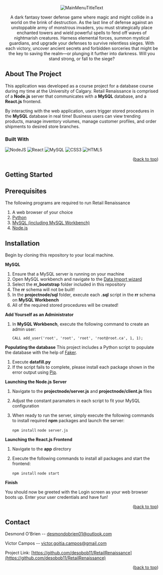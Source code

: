 
<a id="readme-top"></a>





<br />
<div align="center">
  <a href="https://github.com/NickSavino/SiegeAndSorcery">
  </a>
  

![MainMenuTitleText](https://github.com/user-attachments/assets/8451ba9a-ef8c-416f-abc7-0281a5f1976f)



  <p align="center">
A dark fantasy tower defense game where magic and might collide in a world on the brink of destruction. As the last line of defense against an unstoppable army of monstrous invaders, you must strategically place enchanted towers and wield powerful spells to fend off waves of nightmarish creatures. Harness elemental forces, summon mystical guardians, and upgrade your defenses to survive relentless sieges. With each victory, uncover ancient secrets and forbidden sorceries that might be the key to saving the realm—or plunging it further into darkness. Will you stand strong, or fall to the siege?
  </p>
</div>





## About The Project

This application was developed as a course project for a database course during my time at the University of Calgary. Retail Renaissance is comprised of a **Node.js** server that communicates with a **MySQL** database, and a **React.js** frontend.

By interacting with the web application, users trigger stored procedures in the **MySQL** database in real time! Business users can view trending products, manage inventory volumes, manage customer profiles, and order shipments to desired store branches.

### Built With

![NodeJS](https://img.shields.io/badge/node.js-6DA55F?style=for-the-badge&logo=node.js&logoColor=white)
![React](https://img.shields.io/badge/react-%2320232a.svg?style=for-the-badge&logo=react&logoColor=%2361DAFB)
![MySQL](https://img.shields.io/badge/mysql-4479A1.svg?style=for-the-badge&logo=mysql&logoColor=white)
![CSS3](https://img.shields.io/badge/css3-%231572B6.svg?style=for-the-badge&logo=css3&logoColor=white)
![HTML5](https://img.shields.io/badge/html5-%23E34F26.svg?style=for-the-badge&logo=html5&logoColor=white)

<p align="right">(<a href="#readme-top">back to top</a>)</p>




## Getting Started


## Prerequisites

The following programs are required to run Retail Renaissance

1. A web browser of your choice
2. [Python](https://www.python.org/downloads/)
3. [MySQL (including MySQL Workbench)](https://dev.mysql.com/downloads/workbench/)
4. [Node.js](https://nodejs.org/en)

## Installation

Begin by cloning this repository to your local machine.

**MySQL**
1. Ensure that a MySQL server is running on your machine
2. Open MySQL workbench and navigate to the [Data Import wizard](https://dev.mysql.com/doc/workbench/en/wb-admin-export-import-management.html)
3. Select the **rr_bootstrap** folder included in this repository
4. The **rr** schema will not be built!
5. In the **projectnode/sql** folder, execute each **.sql** script in the **rr** schema on **MySQL Workbench**
6. All of the required stored procedures will be created!

**Add Yourself as an Administrator**
1. In **MySQL Workbench**, execute the following command to create an admin user:

    `CALL add_user('root', 'root', 'root', 'root@root.ca', 1, 1);`

**Populating the database**
This project includes a Python script to populate the database with the help of [Faker](https://faker.readthedocs.io/en/master/).
1. Execute **datafill.py**
2. If the script fails to complete, please install each package shown in the error output using [Pip](https://pypi.org/project/pip/).

**Launching the Node.js Server**
1. Navigate to the **projectnode/server.js** and **projectnode/client.js** files
2. Adjust the constant paramaters in each script to fit your MySQL configuration
3. When ready to run the server, simply execute the following commands to install required **npm** packages and launch the server:

    `npm install`
    `node server.js`

**Launching the React.js Frontend**
1. Navigate to the **app** directory
2. Execute the following commands to install all packages and start the frontend:

    `npm install`
    `node start`

**Finish**

You should now be greeted with the Login screen as your web browser boots up. Enter your user credentials and have fun!
<p align="right">(<a href="#readme-top">back to top</a>)</p>







## Contact

Desmond O'Brien -- desmondobrien01@outlook.com

Victor Campos -- victor.goitia.campos@gmail.com 


Project Link: [https://github.com/desobob11/RetailRenaissance](https://github.com/desobob11/RetailRenaissance)

<p align="right">(<a href="#readme-top">back to top</a>)</p>

